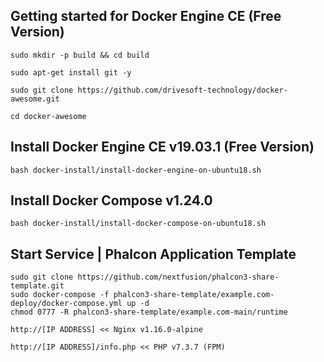 Getting started for Docker Engine CE (Free Version)
---------------------------------------------------

```
sudo mkdir -p build && cd build

sudo apt-get install git -y

sudo git clone https://github.com/drivesoft-technology/docker-awesome.git

cd docker-awesome
```


Install Docker Engine CE v19.03.1 (Free Version)
---------------------------------------------------

```
bash docker-install/install-docker-engine-on-ubuntu18.sh
```


Install Docker Compose v1.24.0
---------------------------------------------------

```
bash docker-install/install-docker-compose-on-ubuntu18.sh
```


Start Service | Phalcon Application Template
---------------------------------------------------

```
sudo git clone https://github.com/nextfusion/phalcon3-share-template.git
sudo docker-compose -f phalcon3-share-template/example.com-deploy/docker-compose.yml up -d
chmod 0777 -R phalcon3-share-template/example.com-main/runtime
```

```
http://[IP ADDRESS] << Nginx v1.16.0-alpine

http://[IP ADDRESS]/info.php << PHP v7.3.7 (FPM) 
```
